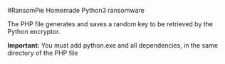 #RansomPie
Homemade Python3 ransomware

The PHP file generates and saves a random key to be retrieved by the Python encryptor.

**Important:** You must add python.exe and all dependencies, in the same directory of the PHP file
